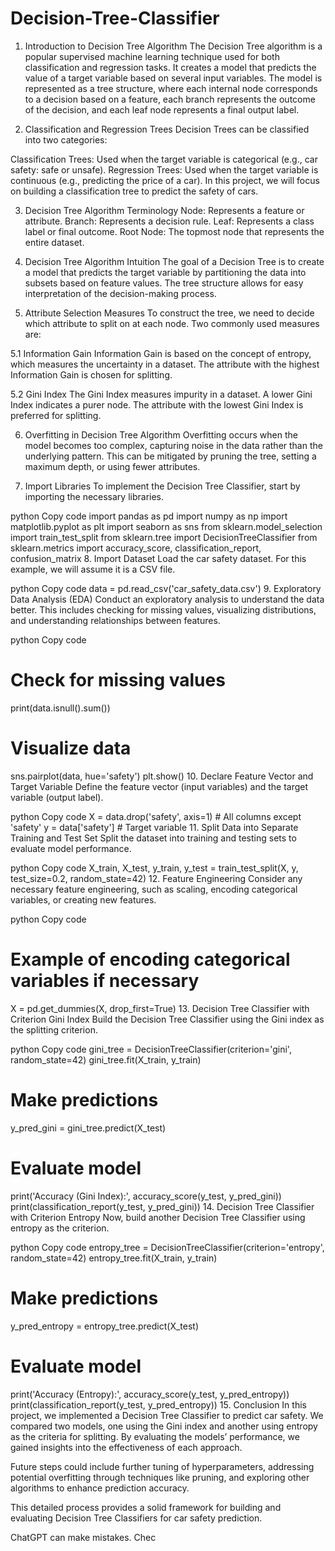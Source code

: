 # Decision-Tree-Classifier

1. Introduction to Decision Tree Algorithm
The Decision Tree algorithm is a popular supervised machine learning technique used for both classification and regression tasks. It creates a model that predicts the value of a target variable based on several input variables. The model is represented as a tree structure, where each internal node corresponds to a decision based on a feature, each branch represents the outcome of the decision, and each leaf node represents a final output label.

2. Classification and Regression Trees
Decision Trees can be classified into two categories:

Classification Trees: Used when the target variable is categorical (e.g., car safety: safe or unsafe).
Regression Trees: Used when the target variable is continuous (e.g., predicting the price of a car).
In this project, we will focus on building a classification tree to predict the safety of cars.

3. Decision Tree Algorithm Terminology
Node: Represents a feature or attribute.
Branch: Represents a decision rule.
Leaf: Represents a class label or final outcome.
Root Node: The topmost node that represents the entire dataset.
4. Decision Tree Algorithm Intuition
The goal of a Decision Tree is to create a model that predicts the target variable by partitioning the data into subsets based on feature values. The tree structure allows for easy interpretation of the decision-making process.

5. Attribute Selection Measures
To construct the tree, we need to decide which attribute to split on at each node. Two commonly used measures are:

5.1 Information Gain
Information Gain is based on the concept of entropy, which measures the uncertainty in a dataset. The attribute with the highest Information Gain is chosen for splitting.

5.2 Gini Index
The Gini Index measures impurity in a dataset. A lower Gini Index indicates a purer node. The attribute with the lowest Gini Index is preferred for splitting.

6. Overfitting in Decision Tree Algorithm
Overfitting occurs when the model becomes too complex, capturing noise in the data rather than the underlying pattern. This can be mitigated by pruning the tree, setting a maximum depth, or using fewer attributes.

7. Import Libraries
To implement the Decision Tree Classifier, start by importing the necessary libraries.

python
Copy code
import pandas as pd
import numpy as np
import matplotlib.pyplot as plt
import seaborn as sns
from sklearn.model_selection import train_test_split
from sklearn.tree import DecisionTreeClassifier
from sklearn.metrics import accuracy_score, classification_report, confusion_matrix
8. Import Dataset
Load the car safety dataset. For this example, we will assume it is a CSV file.

python
Copy code
data = pd.read_csv('car_safety_data.csv')
9. Exploratory Data Analysis (EDA)
Conduct an exploratory analysis to understand the data better. This includes checking for missing values, visualizing distributions, and understanding relationships between features.

python
Copy code
# Check for missing values
print(data.isnull().sum())

# Visualize data
sns.pairplot(data, hue='safety')
plt.show()
10. Declare Feature Vector and Target Variable
Define the feature vector (input variables) and the target variable (output label).

python
Copy code
X = data.drop('safety', axis=1)  # All columns except 'safety'
y = data['safety']                # Target variable
11. Split Data into Separate Training and Test Set
Split the dataset into training and testing sets to evaluate model performance.

python
Copy code
X_train, X_test, y_train, y_test = train_test_split(X, y, test_size=0.2, random_state=42)
12. Feature Engineering
Consider any necessary feature engineering, such as scaling, encoding categorical variables, or creating new features.

python
Copy code
# Example of encoding categorical variables if necessary
X = pd.get_dummies(X, drop_first=True)
13. Decision Tree Classifier with Criterion Gini Index
Build the Decision Tree Classifier using the Gini index as the splitting criterion.

python
Copy code
gini_tree = DecisionTreeClassifier(criterion='gini', random_state=42)
gini_tree.fit(X_train, y_train)

# Make predictions
y_pred_gini = gini_tree.predict(X_test)

# Evaluate model
print('Accuracy (Gini Index):', accuracy_score(y_test, y_pred_gini))
print(classification_report(y_test, y_pred_gini))
14. Decision Tree Classifier with Criterion Entropy
Now, build another Decision Tree Classifier using entropy as the criterion.

python
Copy code
entropy_tree = DecisionTreeClassifier(criterion='entropy', random_state=42)
entropy_tree.fit(X_train, y_train)

# Make predictions
y_pred_entropy = entropy_tree.predict(X_test)

# Evaluate model
print('Accuracy (Entropy):', accuracy_score(y_test, y_pred_entropy))
print(classification_report(y_test, y_pred_entropy))
15. Conclusion
In this project, we implemented a Decision Tree Classifier to predict car safety. We compared two models, one using the Gini index and another using entropy as the criteria for splitting. By evaluating the models’ performance, we gained insights into the effectiveness of each approach.

Future steps could include further tuning of hyperparameters, addressing potential overfitting through techniques like pruning, and exploring other algorithms to enhance prediction accuracy.

This detailed process provides a solid framework for building and evaluating Decision Tree Classifiers for car safety prediction.






ChatGPT can make mistakes. Chec
